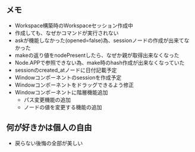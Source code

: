 
## メモ
- Workspace構築時のWorkspaceセッション作成中
- 作成しても、なぜかコマンドが実行されない
 - askが機能しなかった(opened=false)為、sessionノードの作成が出来てなかった
- makeの返り値をnodePresentしたら、なぜか親が取得出来なくなった
 - Node.APPで参照できない為、make時のhash作成が出来なくなっていた
- sessionのcreated_atノードに日付記載予定
- Windowコンポーネントのsessionを作成予定
- Windowコンポーネントをドラッグできるよう修正
- Windowコンポーネントに階層機能追加
  - パス変更機能の追加
  - ノードの値を変更する機能の追加

## 何が好きかは個人の自由
- 戻らない後悔の全部が美しい
